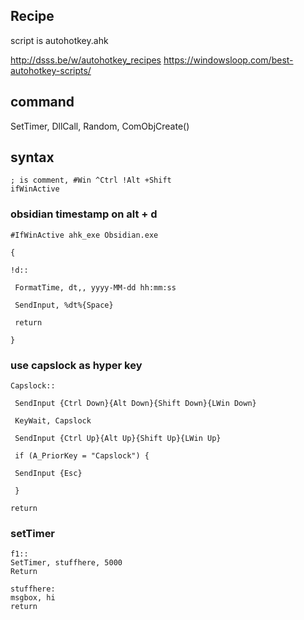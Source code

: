 ## Recipe
script is autohotkey.ahk

http://dsss.be/w/autohotkey_recipes
https://windowsloop.com/best-autohotkey-scripts/

## command
SetTimer, DllCall, Random, ComObjCreate()


## syntax
```ahk
; is comment, #Win ^Ctrl !Alt +Shift
ifWinActive

```

### obsidian timestamp on alt + d
```
#IfWinActive ahk_exe Obsidian.exe

{

!d::

 FormatTime, dt,, yyyy-MM-dd hh:mm:ss

 SendInput, %dt%{Space}

 return 

}
```

### use capslock as hyper key
```
Capslock::

 SendInput {Ctrl Down}{Alt Down}{Shift Down}{LWin Down}

 KeyWait, Capslock

 SendInput {Ctrl Up}{Alt Up}{Shift Up}{LWin Up}

 if (A_PriorKey = "Capslock") {

 SendInput {Esc}

 }

return
```

### setTimer
```
f1::
SetTimer, stuffhere, 5000
Return

stuffhere:
msgbox, hi
return
```